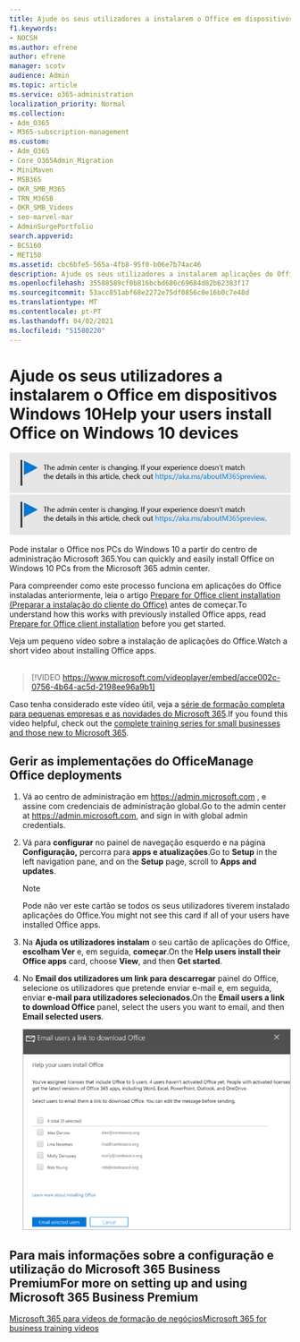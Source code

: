 ```yaml
---
title: Ajude os seus utilizadores a instalarem o Office em dispositivos Windows 10
f1.keywords:
- NOCSH
ms.author: efrene
author: efrene
manager: scotv
audience: Admin
ms.topic: article
ms.service: o365-administration
localization_priority: Normal
ms.collection:
- Adm_O365
- M365-subscription-management
ms.custom:
- Adm_O365
- Core_O365Admin_Migration
- MiniMaven
- MSB365
- OKR_SMB_M365
- TRN_M365B
- OKR_SMB_Videos
- seo-marvel-mar
- AdminSurgePortfolio
search.appverid:
- BCS160
- MET150
ms.assetid: cbc6bfe5-565a-4fb8-95f0-b06e7b74ac46
description: Ajude os seus utilizadores a instalarem aplicações do Office em dispositivos Windows 10 e a instalar facilmente o Office nos PCs do Windows 10 a partir do centro de administração microsoft 365.
ms.openlocfilehash: 35588589cf0b816bcbd686c69684d82b62383f17
ms.sourcegitcommit: 53acc851abf68e2272e75df0856c0e16b0c7e48d
ms.translationtype: MT
ms.contentlocale: pt-PT
ms.lasthandoff: 04/02/2021
ms.locfileid: "51580220"
---
```

# <a name="help-your-users-install-office-on-windows-10-devices"></a><span data-ttu-id="4f513-103">Ajude os seus utilizadores a instalarem o Office em dispositivos Windows 10</span><span class="sxs-lookup"><span data-stu-id="4f513-103">Help your users install Office on Windows 10 devices</span></span>

<span data-ttu-id="4f513-104">[![Etiqueta que informa que o centro de administração está a mudar e que pode encontrar mais detalhes em aka.ms/aboutM365preview.](../media/m365admincenterchanging.png)](/office365/admin/microsoft-365-admin-center-preview)</span><span class="sxs-lookup"><span data-stu-id="4f513-104">[![Label to let you know the admin center is changing and you can find more details at aka.ms/aboutM365preview.](../media/m365admincenterchanging.png)](/office365/admin/microsoft-365-admin-center-preview)</span></span>

<span data-ttu-id="4f513-105">Pode instalar o Office nos PCs do Windows 10 a partir do centro de administração Microsoft 365.</span><span class="sxs-lookup"><span data-stu-id="4f513-105">You can quickly and easily install Office on Windows 10 PCs from the Microsoft 365 admin center.</span></span>
  
<span data-ttu-id="4f513-106">Para compreender como este processo funciona em aplicações do Office instaladas anteriormente, leia o artigo [Prepare for Office client installation (Preparar a instalação do cliente do Office)](prepare-for-office-client-deployment.md) antes de começar.</span><span class="sxs-lookup"><span data-stu-id="4f513-106">To understand how this works with previously installed Office apps, read [Prepare for Office client installation](prepare-for-office-client-deployment.md) before you get started.</span></span>

<span data-ttu-id="4f513-107">Veja um pequeno vídeo sobre a instalação de aplicações do Office.</span><span class="sxs-lookup"><span data-stu-id="4f513-107">Watch a short video about installing Office apps.</span></span><br><br>

> [!VIDEO https://www.microsoft.com/videoplayer/embed/acce002c-0756-4b64-ac5d-2198ee96a9b1] 

<span data-ttu-id="4f513-108">Caso tenha considerado este vídeo útil, veja a [série de formação completa para pequenas empresas e as novidades do Microsoft 365](https://support.microsoft.com/office/6ab4bbcd-79cf-4000-a0bd-d42ce4d12816).</span><span class="sxs-lookup"><span data-stu-id="4f513-108">If you found this video helpful, check out the [complete training series for small businesses and those new to Microsoft 365](https://support.microsoft.com/office/6ab4bbcd-79cf-4000-a0bd-d42ce4d12816).</span></span>

## <a name="manage-office-deployments"></a><span data-ttu-id="4f513-109">Gerir as implementações do Office</span><span class="sxs-lookup"><span data-stu-id="4f513-109">Manage Office deployments</span></span>

1. <span data-ttu-id="4f513-110">Vá ao centro de administração em <a href="https://go.microsoft.com/fwlink/p/?linkid=2024339" target="_blank">https://admin.microsoft.com</a> , e assine com credenciais de administração global.</span><span class="sxs-lookup"><span data-stu-id="4f513-110">Go to the admin center at <a href="https://go.microsoft.com/fwlink/p/?linkid=2024339" target="_blank">https://admin.microsoft.com</a>, and sign in with global admin credentials.</span></span> 

2. <span data-ttu-id="4f513-111">Vá para **configurar** no painel de navegação esquerdo e na página **Configuração,** percorra para **apps e atualizações**.</span><span class="sxs-lookup"><span data-stu-id="4f513-111">Go to **Setup** in the left navigation pane, and on the **Setup** page, scroll to **Apps and updates**.</span></span>
    > [!NOTE]
    > <span data-ttu-id="4f513-112">Pode não ver este cartão se todos os seus utilizadores tiverem instalado aplicações do Office.</span><span class="sxs-lookup"><span data-stu-id="4f513-112">You might not see this card if all of your  users have installed Office apps.</span></span>
  
3. <span data-ttu-id="4f513-113">Na **Ajuda os utilizadores instalam** o seu cartão de aplicações do Office, **escolham Ver** e, em seguida, **começar**.</span><span class="sxs-lookup"><span data-stu-id="4f513-113">On the **Help users install their Office apps** card, choose **View**, and then **Get started**.</span></span>
    
4. <span data-ttu-id="4f513-114">No **Email dos utilizadores um link para descarregar** painel do Office, selecione os utilizadores que pretende enviar e-mail e, em seguida, enviar **e-mail para utilizadores selecionados**.</span><span class="sxs-lookup"><span data-stu-id="4f513-114">On the **Email users a link to download Office** panel, select the users you want to email, and then **Email selected users**.</span></span>

   ![Selecione os utilizadores para enviar e-mail com link de descarregamento do Office.](../media/sendemailtousers.png)

## <a name="for-more-on-setting-up-and-using-microsoft-365-business-premium"></a><span data-ttu-id="4f513-116">Para mais informações sobre a configuração e utilização do Microsoft 365 Business Premium</span><span class="sxs-lookup"><span data-stu-id="4f513-116">For more on setting up and using Microsoft 365 Business Premium</span></span>

[<span data-ttu-id="4f513-117">Microsoft 365 para vídeos de formação de negócios</span><span class="sxs-lookup"><span data-stu-id="4f513-117">Microsoft 365 for business training videos</span></span>](https://support.microsoft.com/office/6ab4bbcd-79cf-4000-a0bd-d42ce4d12816)